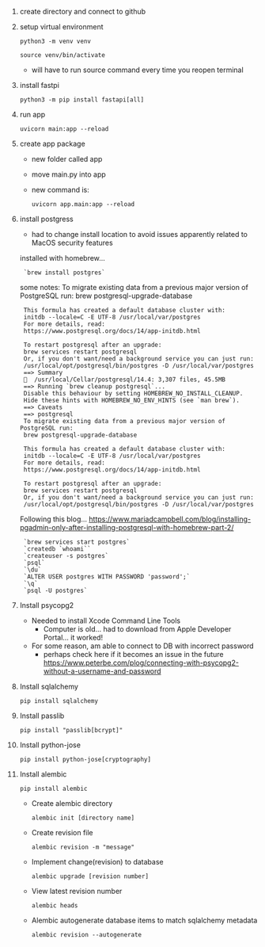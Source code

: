 1. create directory and connect to github
2. setup virtual environment

    `python3 -m venv venv`

    `source venv/bin/activate`
    - will have to run source command every time you reopen terminal
3. install fastpi

    `python3 -m pip install fastapi[all]`

4. run app

    `uvicorn main:app --reload`

5. create app package
    - new folder called app
    - move main.py into app
    - new command is:
    
        `uvicorn app.main:app --reload`

5. install postgress
    - had to change install location to avoid issues apparently related to MacOS security features


    installed with homebrew...

        `brew install postgres`
        
    some notes: 
        To migrate existing data from a previous major version of PostgreSQL run:
        brew postgresql-upgrade-database

        This formula has created a default database cluster with:
        initdb --locale=C -E UTF-8 /usr/local/var/postgres
        For more details, read:
        https://www.postgresql.org/docs/14/app-initdb.html

        To restart postgresql after an upgrade:
        brew services restart postgresql
        Or, if you don't want/need a background service you can just run:
        /usr/local/opt/postgresql/bin/postgres -D /usr/local/var/postgres
        ==> Summary
        🍺  /usr/local/Cellar/postgresql/14.4: 3,307 files, 45.5MB
        ==> Running `brew cleanup postgresql`...
        Disable this behaviour by setting HOMEBREW_NO_INSTALL_CLEANUP.
        Hide these hints with HOMEBREW_NO_ENV_HINTS (see `man brew`).
        ==> Caveats
        ==> postgresql
        To migrate existing data from a previous major version of PostgreSQL run:
        brew postgresql-upgrade-database

        This formula has created a default database cluster with:
        initdb --locale=C -E UTF-8 /usr/local/var/postgres
        For more details, read:
        https://www.postgresql.org/docs/14/app-initdb.html

        To restart postgresql after an upgrade:
        brew services restart postgresql
        Or, if you don't want/need a background service you can just run:
        /usr/local/opt/postgresql/bin/postgres -D /usr/local/var/postgres

    Following this blog... https://www.mariadcampbell.com/blog/installing-pgadmin-only-after-installing-postgresql-with-homebrew-part-2/

        `brew services start postgres`
        `createdb `whoami``
        `createuser -s postgres`
        `psql`
        `\du`
        `ALTER USER postgres WITH PASSWORD 'password';`
        `\q`
        `psql -U postgres`

6. Install psycopg2
    - Needed to install Xcode Command Line Tools
        - Computer is old... had to download from Apple Developer Portal... it worked!
    - For some reason, am able to connect to DB with incorrect password
        - perhaps check here if it becomes an issue in the future https://www.peterbe.com/plog/connecting-with-psycopg2-without-a-username-and-password

7. Install sqlalchemy

    `pip install sqlalchemy`

8. Install passlib

    `pip install "passlib[bcrypt]"`

9. Install python-jose

    `pip install python-jose[cryptography]`

10. Install alembic

    `pip install alembic`

    - Create alembic directory

        `alembic init [directory name]`
    - Create revision file
    
        `alembic revision -m "message"`
    - Implement change(revision) to database

        `alembic upgrade [revision number]`
    - View latest revision number

        `alembic heads`
    - Alembic autogenerate database items to match sqlalchemy metadata

        `alembic revision --autogenerate`

